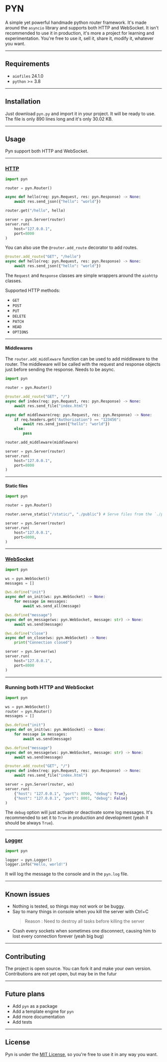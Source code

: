 # PYN

A simple yet powerful handmade python router framework.
It's made around the `asyncio` library and supports both HTTP and WebSocket.
It isn't recommended to use it in production, it's more a project for learning and experimentation.
You're free to use it, sell it, share it, modify it, whatever you want.

----------------------------------------------

## Requirements

- `aiofiles`    24.1.0
- `python`      >= 3.8

----------------------------------------------

## Installation

Just download `pyn.py` and import it in your project. It will be ready to use.
The file is only 890 lines long and it's only 30.02 KB.

----------------------------------------------

## Usage

Pyn support both HTTP and WebSocket.

----------------------------------------------

### [HTTP](doc/http.md)

```python
import pyn

router = pyn.Router()

async def hello(req: pyn.Request, res: pyn.Response) -> None:
    await res.send_json({"hello": "world"})

router.get("/hello", hello)

server = pyn.Server(router)
server.run(
    host="127.0.0.1",
    port=8000
)
```

You can also use the `@router.add_route` decorator to add routes.

```python
@router.add_route("GET", "/hello")
async def hello(req: pyn.Request, res: pyn.Response) -> None:
    await res.send_json({"hello": "world"})
```

The `Request` and `Response` classes are simple wrappers around the `aiohttp` classes.

Supported HTTP methods:

- `GET`
- `POST`
- `PUT`
- `DELETE`
- `PATCH`
- `HEAD`
- `OPTIONS`

----------------------------------------------

#### Middlewares

The `router.add_middleware` function can be used to add middleware to the router. The middleware will be called with the request and response objects just before sending the response. Needs to be async.

```python
import pyn

router = pyn.Router()

@router.add_route("GET", "/")
async def index(req: pyn.Request, res: pyn.Response) -> None:
    await res.send_file("index.html")

async def middleware(req: pyn.Request, res: pyn.Response) -> None:
    if req.headers.get("Authorization") == "123456":
        await res.send_json({"hello": "world"})
    else:
        pass

router.add_middleware(middleware)

server = pyn.Server(router)
server.run(
    host="127.0.0.1",
    port=8000
)
```

----------------------------------------------

#### Static files

```python
import pyn

router = pyn.Router()

router.serve_static("/static/", "./public") # Serve files from the `./public` directory 

server = pyn.Server(router)
server.run(
    host="127.0.0.1",
    port=8000,
)
```

----------------------------------------------

### [WebSocket](doc/websocket.md)

```python
import pyn

ws = pyn.WebSocket()
messages = []

@ws.define("init")
async def on_init(ws: pyn.WebSocket) -> None:
    for message in messages:
        await ws.send_all(message)

@ws.define("message")
async def on_message(ws: pyn.WebSocket, message: str) -> None:
    await ws.send(message)

@ws.define("close")
async def on_close(ws: pyn.WebSocket) -> None:
    print("Connection closed")

server = pyn.Server(ws)
server.run(
    host="127.0.0.1",
    port=8000
)
```

----------------------------------------------

### Running both HTTP and WebSocket

```python
import pyn

ws = pyn.WebSocket()
router = pyn.Router()
messages = []

@ws.define("init")
async def on_init(ws: pyn.WebSocket) -> None:
    for message in messages:
        await ws.send(message)

@ws.define("message")
async def on_message(ws: pyn.WebSocket, message: str) -> None:
    await ws.send(message)

@router.add_route("GET", "/")
async def index(req: pyn.Request, res: pyn.Response) -> None:
    await res.send_file("index.html")

server = pyn.Server(router, ws)
server.run(
    {"host": "127.0.0.1", "port": 8000, "debug": True},
    {"host": "127.0.0.1", "port": 8001, "debug": False}
)
```

The `debug` option will just activate or deactivate some log messages. It's recommended to set it to `True` in production and development (yeah it should be always `True`).

----------------------------------------------

### [Logger](doc/logger.md)

```python
import pyn

logger = pyn.Logger()
logger.info("Hello, world!")
```

It will log the message to the console and in the `pyn.log` file.

----------------------------------------------

## Known issues

- Nothing is tested, so things may not work or be buggy.
- Say to many things in console when you kill the server with Ctrl+C
    > Reason : Need to destroy all tasks before killing the server
- Crash every sockets when sometimes one disconnect, causing him to lost every connection forever (yeah big bug)

----------------------------------------------

## Contributing

The project is open source. You can fork it and make your own version.
Contributions are not yet open, but may be in the futur

----------------------------------------------

## Future plans

- Add `pyn` as a package
- Add a template engine for `pyn`
- Add more documentation
- Add tests

----------------------------------------------

## License

Pyn is under the [MIT License](LICENSE), so you're free to use it in any way you want.

